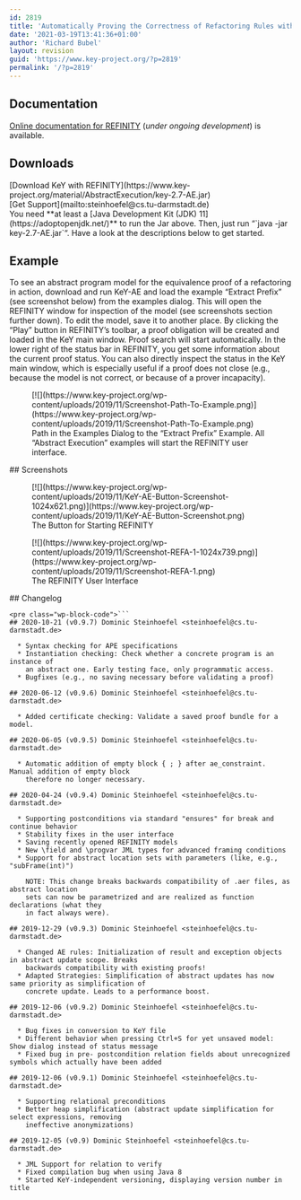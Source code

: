```yaml
---
id: 2819
title: 'Automatically Proving the Correctness of Refactoring Rules with Abstract Execution and REFINITY'
date: '2021-03-19T13:41:36+01:00'
author: 'Richard Bubel'
layout: revision
guid: 'https://www.key-project.org/?p=2819'
permalink: '/?p=2819'
---
```


## Documentation

[Online documentation for REFINITY](https://www.key-project.org/material/REFINITYDoc/) (*under ongoing development*) is available.

## Downloads

<div class="wp-block-columns"><div class="wp-block-column"><div class="wp-block-advgb-button alignright is-style-squared">[Download KeY with REFINITY](https://www.key-project.org/material/AbstractExecution/key-2.7-AE.jar)</div></div><div class="wp-block-column"><div class="wp-block-advgb-button alignleft is-style-squared">[Get Support](mailto:steinhoefel@cs.tu-darmstadt.de)</div></div></div>You need **at least a [Java Development Kit (JDK) 11](https://adoptopenjdk.net/)** to run the Jar above. Then, just run “`java -jar key-2.7-AE.jar`“. Have a look at the descriptions below to get started.

## Example

To see an abstract program model for the equivalence proof of a refactoring in action, download and run KeY-AE and load the example “Extract Prefix” (see screenshot below) from the examples dialog. This will open the REFINITY window for inspection of the model (see screenshots section further down). To edit the model, save it to another place. By clicking the “Play” button in REFINITY’s toolbar, a proof obligation will be created and loaded in the KeY main window. Proof search will start automatically. In the lower right of the status bar in REFINITY, you get some information about the current proof status. You can also directly inspect the status in the KeY main window, which is especially useful if a proof does not close (e.g., because the model is not correct, or because of a prover incapacity).

<div class="wp-block-image"><figure class="aligncenter">[![](https://www.key-project.org/wp-content/uploads/2019/11/Screenshot-Path-To-Example.png)](https://www.key-project.org/wp-content/uploads/2019/11/Screenshot-Path-To-Example.png)<figcaption>Path in the Examples Dialog to the “Extract Prefix” Example.   
All “Abstract Execution” examples will start the REFINITY user interface.</figcaption></figure></div>## Screenshots

<figure class="wp-block-image">[![](https://www.key-project.org/wp-content/uploads/2019/11/KeY-AE-Button-Screenshot-1024x621.png)](https://www.key-project.org/wp-content/uploads/2019/11/KeY-AE-Button-Screenshot.png)<figcaption>The Button for Starting REFINITY</figcaption></figure><figure class="wp-block-image">[![](https://www.key-project.org/wp-content/uploads/2019/11/Screenshot-REFA-1-1024x739.png)](https://www.key-project.org/wp-content/uploads/2019/11/Screenshot-REFA-1.png)<figcaption>The REFINITY User Interface</figcaption></figure>## Changelog

```
<pre class="wp-block-code">```
## 2020-10-21 (v0.9.7) Dominic Steinhoefel <steinhoefel@cs.tu-darmstadt.de>

  * Syntax checking for APE specifications
  * Instantiation checking: Check whether a concrete program is an instance of
    an abstract one. Early testing face, only programmatic access.
  * Bugfixes (e.g., no saving necessary before validating a proof)

## 2020-06-12 (v0.9.6) Dominic Steinhoefel <steinhoefel@cs.tu-darmstadt.de>

  * Added certificate checking: Validate a saved proof bundle for a model.

## 2020-06-05 (v0.9.5) Dominic Steinhoefel <steinhoefel@cs.tu-darmstadt.de>

  * Automatic addition of empty block { ; } after ae_constraint. Manual addition of empty block
    therefore no longer necessary.

## 2020-04-24 (v0.9.4) Dominic Steinhoefel <steinhoefel@cs.tu-darmstadt.de>

  * Supporting postconditions via standard "ensures" for break and continue behavior
  * Stability fixes in the user interface
  * Saving recently opened REFINITY models
  * New \field and \progvar JML types for advanced framing conditions
  * Support for abstract location sets with parameters (like, e.g., "subFrame(int)")
    
    NOTE: This change breaks backwards compatibility of .aer files, as abstract location
    sets can now be parametrized and are realized as function declarations (what they
    in fact always were).

## 2019-12-29 (v0.9.3) Dominic Steinhoefel <steinhoefel@cs.tu-darmstadt.de>

  * Changed AE rules: Initialization of result and exception objects in abstract update scope. Breaks
    backwards compatibility with existing proofs!
  * Adapted Strategies: Simplification of abstract updates has now same priority as simplification of
    concrete update. Leads to a performance boost.

## 2019-12-06 (v0.9.2) Dominic Steinhoefel <steinhoefel@cs.tu-darmstadt.de>

  * Bug fixes in conversion to KeY file
  * Different behavior when pressing Ctrl+S for yet unsaved model: Show dialog instead of status message
  * Fixed bug in pre- postcondition relation fields about unrecognized symbols which actually have been added

## 2019-12-06 (v0.9.1) Dominic Steinhoefel <steinhoefel@cs.tu-darmstadt.de>

  * Supporting relational preconditions
  * Better heap simplification (abstract update simplification for select expressions, removing 
    ineffective anonymizations) 

## 2019-12-05 (v0.9) Dominic Steinhoefel <steinhoefel@cs.tu-darmstadt.de>

  * JML Support for relation to verify
  * Fixed compilation bug when using Java 8
  * Started KeY-independent versioning, displaying version number in title
```
```
